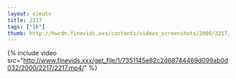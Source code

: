 ```yaml
--- 
layout: sieutv
title: 2217
tags: ["1k"]
thumb: http://hwcdn.finevids.xxx/contents/videos_screenshots/2000/2217/preview.mp4.jpg
---
```

{% include video src="http://www.finevids.xxx/get_file/1/7351145e82c2d68744469d099ab0d032/2000/2217/2217.mp4/" %} 
